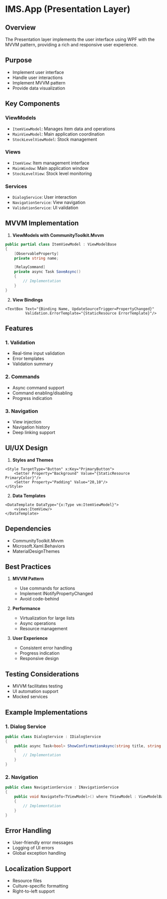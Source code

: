 # IMS.App (Presentation Layer)

## Overview
The Presentation layer implements the user interface using WPF with the MVVM pattern, providing a rich and responsive user experience.

## Purpose
- Implement user interface
- Handle user interactions
- Implement MVVM pattern
- Provide data visualization

## Key Components

### ViewModels
- `ItemViewModel`: Manages item data and operations
- `MainViewModel`: Main application coordination
- `StockLevelViewModel`: Stock management

### Views
- `ItemView`: Item management interface
- `MainWindow`: Main application window
- `StockLevelView`: Stock level monitoring

### Services
- `DialogService`: User interaction
- `NavigationService`: View navigation
- `ValidationService`: UI validation

## MVVM Implementation

1. **ViewModels with CommunityToolkit.Mvvm**
```csharp
public partial class ItemViewModel : ViewModelBase
{
    [ObservableProperty]
    private string name;

    [RelayCommand]
    private async Task SaveAsync()
    {
        // Implementation
    }
}
```

2. **View Bindings**
```xaml
<TextBox Text="{Binding Name, UpdateSourceTrigger=PropertyChanged}"
         Validation.ErrorTemplate="{StaticResource ErrorTemplate}"/>
```

## Features

### 1. Validation
- Real-time input validation
- Error templates
- Validation summary

### 2. Commands
- Async command support
- Command enabling/disabling
- Progress indication

### 3. Navigation
- View injection
- Navigation history
- Deep linking support

## UI/UX Design

1. **Styles and Themes**
```xaml
<Style TargetType="Button" x:Key="PrimaryButton">
    <Setter Property="Background" Value="{StaticResource PrimaryColor}"/>
    <Setter Property="Padding" Value="20,10"/>
</Style>
```

2. **Data Templates**
```xaml
<DataTemplate DataType="{x:Type vm:ItemViewModel}">
    <views:ItemView/>
</DataTemplate>
```

## Dependencies
- CommunityToolkit.Mvvm
- Microsoft.Xaml.Behaviors
- MaterialDesignThemes

## Best Practices

1. **MVVM Pattern**
   - Use commands for actions
   - Implement INotifyPropertyChanged
   - Avoid code-behind

2. **Performance**
   - Virtualization for large lists
   - Async operations
   - Resource management

3. **User Experience**
   - Consistent error handling
   - Progress indication
   - Responsive design

## Testing Considerations
- MVVM facilitates testing
- UI automation support
- Mocked services

## Example Implementations

### 1. Dialog Service
```csharp
public class DialogService : IDialogService
{
    public async Task<bool> ShowConfirmationAsync(string title, string message)
    {
        // Implementation
    }
}
```

### 2. Navigation
```csharp
public class NavigationService : INavigationService
{
    public void NavigateTo<TViewModel>() where TViewModel : ViewModelBase
    {
        // Implementation
    }
}
```

## Error Handling
- User-friendly error messages
- Logging of UI errors
- Global exception handling

## Localization Support
- Resource files
- Culture-specific formatting
- Right-to-left support
